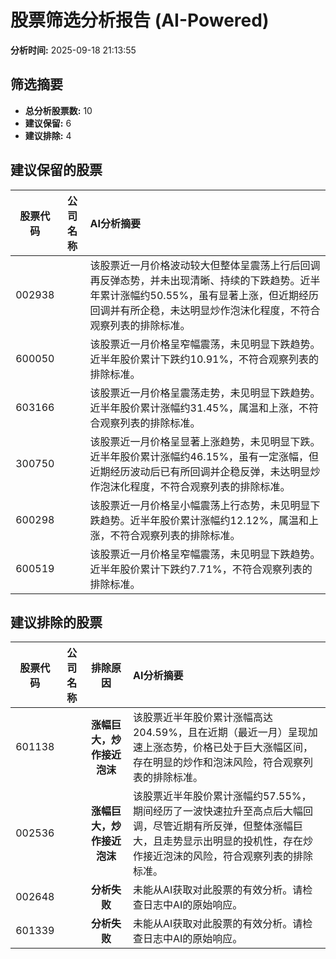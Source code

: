 # 股票筛选分析报告 (AI-Powered)

**分析时间:** 2025-09-18 21:13:55

## 筛选摘要

- **总分析股票数:** 10
- **建议保留:** 6
- **建议排除:** 4

## 建议保留的股票

| 股票代码 | 公司名称 | AI分析摘要 |
|:---:|:---:|:---|
| 002938 |  | 该股票近一月价格波动较大但整体呈震荡上行后回调再反弹态势，并未出现清晰、持续的下跌趋势。近半年累计涨幅约50.55%，虽有显著上涨，但近期经历回调并有所企稳，未达明显炒作泡沫化程度，不符合观察列表的排除标准。 |
| 600050 |  | 该股票近一月价格呈窄幅震荡，未见明显下跌趋势。近半年股价累计下跌约10.91%，不符合观察列表的排除标准。 |
| 603166 |  | 该股票近一月价格呈震荡走势，未见明显下跌趋势。近半年股价累计涨幅约31.45%，属温和上涨，不符合观察列表的排除标准。 |
| 300750 |  | 该股票近一月价格呈显著上涨趋势，未见明显下跌。近半年股价累计涨幅约46.15%，虽有一定涨幅，但近期经历波动后已有所回调并企稳反弹，未达明显炒作泡沫化程度，不符合观察列表的排除标准。 |
| 600298 |  | 该股票近一月价格呈小幅震荡上行态势，未见明显下跌趋势。近半年股价累计涨幅约12.12%，属温和上涨，不符合观察列表的排除标准。 |
| 600519 |  | 该股票近一月价格呈窄幅震荡，未见明显下跌趋势。近半年股价累计下跌约7.71%，不符合观察列表的排除标准。 |

## 建议排除的股票

| 股票代码 | 公司名称 | 排除原因 | AI分析摘要 |
|:---:|:---:|:---:|:---|
| 601138 |  | **涨幅巨大，炒作接近泡沫** | 该股票近半年股价累计涨幅高达204.59%，且在近期（最近一月）呈现加速上涨态势，价格已处于巨大涨幅区间，存在明显的炒作和泡沫风险，符合观察列表的排除标准。 |
| 002536 |  | **涨幅巨大，炒作接近泡沫** | 该股票近半年股价累计涨幅约57.55%，期间经历了一波快速拉升至高点后大幅回调，尽管近期有所反弹，但整体涨幅巨大，且走势显示出明显的投机性，存在炒作接近泡沫的风险，符合观察列表的排除标准。 |
| 002648 |  | **分析失败** | 未能从AI获取对此股票的有效分析。请检查日志中AI的原始响应。 |
| 601339 |  | **分析失败** | 未能从AI获取对此股票的有效分析。请检查日志中AI的原始响应。 |
